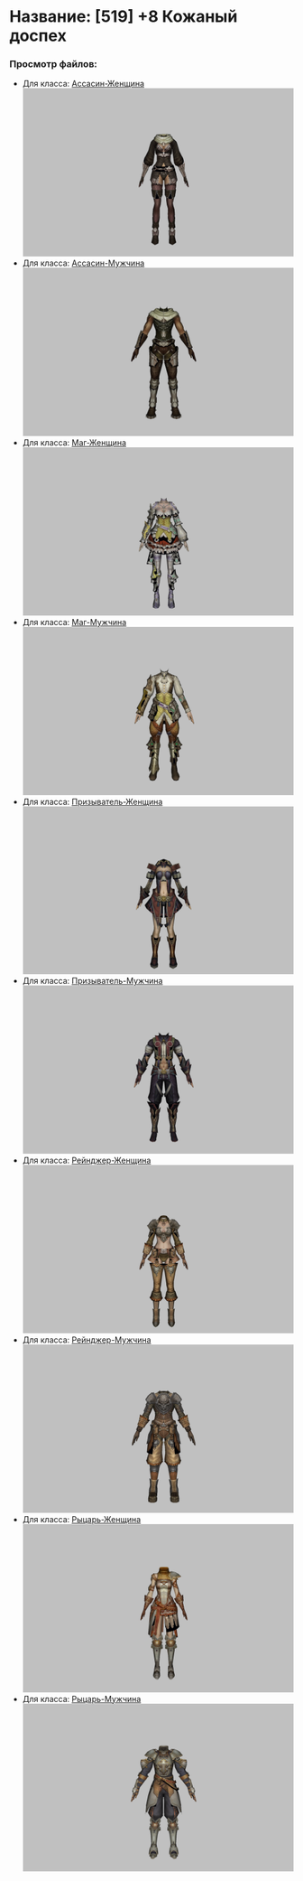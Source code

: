 # Название: [519] +8 Кожаный доспех

### Просмотр файлов:
- Для класса: [Ассасин-Женщина](Ассасин-Женщина)
![p070000.png](Ассасин-Женщина/p070000.png)
- Для класса: [Ассасин-Мужчина](Ассасин-Мужчина)
![p060000.png](Ассасин-Мужчина/p060000.png)
- Для класса: [Маг-Женщина](Маг-Женщина)
![p050001.png](Маг-Женщина/p050001.png)
- Для класса: [Маг-Мужчина](Маг-Мужчина)
![p040001.png](Маг-Мужчина/p040001.png)
- Для класса: [Призыватель-Женщина](Призыватель-Женщина)
![p090003.png](Призыватель-Женщина/p090003.png)
- Для класса: [Призыватель-Мужчина](Призыватель-Мужчина)
![p080003.png](Призыватель-Мужчина/p080003.png)
- Для класса: [Рейнджер-Женщина](Рейнджер-Женщина)
![p030001.png](Рейнджер-Женщина/p030001.png)
- Для класса: [Рейнджер-Мужчина](Рейнджер-Мужчина)
![p020001.png](Рейнджер-Мужчина/p020001.png)
- Для класса: [Рыцарь-Женщина](Рыцарь-Женщина)
![p010001.png](Рыцарь-Женщина/p010001.png)
- Для класса: [Рыцарь-Мужчина](Рыцарь-Мужчина)
![p000001.png](Рыцарь-Мужчина/p000001.png)
